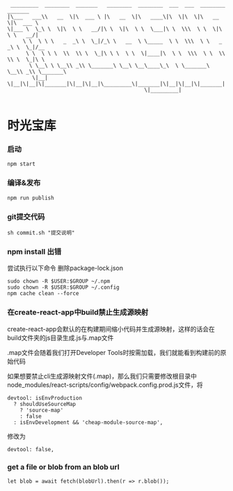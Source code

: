 ```
 _________  ________  _______   ________  ________  ___  ___  ________  _______      
|\___   ___\\   __  \|\  ___ \ |\   __  \|\   ____\|\  \|\  \|\   __  \|\  ___ \     
\|___ \  \_\ \  \|\  \ \   __/|\ \  \|\  \ \  \___|\ \  \\\  \ \  \|\  \ \   __/|    
     \ \  \ \ \   _  _\ \  \_|/_\ \   __  \ \_____  \ \  \\\  \ \   _  _\ \  \_|/__  
      \ \  \ \ \  \\  \\ \  \_|\ \ \  \ \  \|____|\  \ \  \\\  \ \  \\  \\ \  \_|\ \ 
       \ \__\ \ \__\\ _\\ \_______\ \__\ \__\____\_\  \ \_______\ \__\\ _\\ \_______\
        \|__|  \|__|\|__|\|_______|\|__|\|__|\_________\|_______|\|__|\|__|\|_______|
                                            \|_________|                             
                                                                                
```
# 时光宝库
### 启动
```
npm start
```
### 编译&发布
```
npm run publish
```
### git提交代码
```
sh commit.sh "提交说明"
```
### npm install 出错
尝试执行以下命令
删除package-lock.json
```
sudo chown -R $USER:$GROUP ~/.npm
sudo chown -R $USER:$GROUP ~/.config
npm cache clean --force
```

### 在create-react-app中build禁止生成源映射
create-react-app会默认的在构建期间缩小代码并生成源映射，这样的话会在build文件夹的js目录生成.js与.map文件

.map文件会随着我们打开Developer Tools时按需加载，我们就能看到构建前的原始代码

如果想要禁止cli生成源映射文件(.map)，那么我们只需要修改根目录中node_modules/react-scripts/config/webpack.config.prod.js文件，将
```
devtool: isEnvProduction
  ? shouldUseSourceMap
    ? 'source-map'
    : false
  : isEnvDevelopment && 'cheap-module-source-map',
```
修改为
```
devtool: false,
```

### get a file or blob from an blob url
```
let blob = await fetch(blobUrl).then(r => r.blob());
```